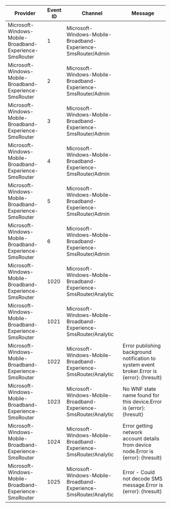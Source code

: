 Provider                                                 |  Event ID  |  Channel                                                           |  Message
---------------------------------------------------------|------------|--------------------------------------------------------------------|---------------------------------------------------------------------------------------------
Microsoft-Windows-Mobile-Broadband-Experience-SmsRouter  |  1         |  Microsoft-Windows-Mobile-Broadband-Experience-SmsRouter/Admin     |
Microsoft-Windows-Mobile-Broadband-Experience-SmsRouter  |  2         |  Microsoft-Windows-Mobile-Broadband-Experience-SmsRouter/Admin     |
Microsoft-Windows-Mobile-Broadband-Experience-SmsRouter  |  3         |  Microsoft-Windows-Mobile-Broadband-Experience-SmsRouter/Admin     |
Microsoft-Windows-Mobile-Broadband-Experience-SmsRouter  |  4         |  Microsoft-Windows-Mobile-Broadband-Experience-SmsRouter/Admin     |
Microsoft-Windows-Mobile-Broadband-Experience-SmsRouter  |  5         |  Microsoft-Windows-Mobile-Broadband-Experience-SmsRouter/Admin     |
Microsoft-Windows-Mobile-Broadband-Experience-SmsRouter  |  6         |  Microsoft-Windows-Mobile-Broadband-Experience-SmsRouter/Admin     |
Microsoft-Windows-Mobile-Broadband-Experience-SmsRouter  |  1020      |  Microsoft-Windows-Mobile-Broadband-Experience-SmsRouter/Analytic  |
Microsoft-Windows-Mobile-Broadband-Experience-SmsRouter  |  1021      |  Microsoft-Windows-Mobile-Broadband-Experience-SmsRouter/Analytic  |
Microsoft-Windows-Mobile-Broadband-Experience-SmsRouter  |  1022      |  Microsoft-Windows-Mobile-Broadband-Experience-SmsRouter/Analytic  |  Error publishing background notification to system event broker.Error is {error}: {hresult}
Microsoft-Windows-Mobile-Broadband-Experience-SmsRouter  |  1023      |  Microsoft-Windows-Mobile-Broadband-Experience-SmsRouter/Analytic  |  No WNF state name found for this device.Error is {error}: {hresult}
Microsoft-Windows-Mobile-Broadband-Experience-SmsRouter  |  1024      |  Microsoft-Windows-Mobile-Broadband-Experience-SmsRouter/Analytic  |  Error getting network account details from device node.Error is {error}: {hresult}
Microsoft-Windows-Mobile-Broadband-Experience-SmsRouter  |  1025      |  Microsoft-Windows-Mobile-Broadband-Experience-SmsRouter/Analytic  |  Error - Could not decode SMS message.Error is {error}: {hresult}